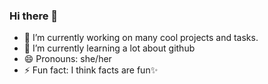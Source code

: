 ### Hi there 👋
- 🔭 I’m currently working on many cool projects and tasks.
- 🌱 I’m currently learning a lot about github
- 😄 Pronouns: she/her
- ⚡ Fun fact: I think facts are fun✨

<!--
**krystalhegg/krystalhegg** is a ✨ _special_ ✨ repository because its `README.md` (this file) appears on your GitHub profile.

Here are some ideas to get you started:

- 🔭 I’m currently working on ...
- 🌱 I’m currently learning ...
- 👯 I’m looking to collaborate on ...
- 🤔 I’m looking for help with ...
- 💬 Ask me about ...
- 📫 How to reach me: ...
- 😄 Pronouns: ...
- ⚡ Fun fact: ...
-->
